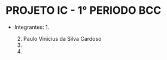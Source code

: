﻿# PROJETO IC - 1° PERIODO BCC

- Integrantes:
    1.
  
    2.  Paulo Vinicius da Silva Cardoso
    3.  
    4. 
